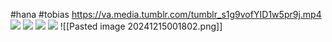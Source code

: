 #hana #tobias 
https://va.media.tumblr.com/tumblr_s1g9vofYID1w5pr9j.mp4 
**![](https://lh7-rt.googleusercontent.com/docsz/AD_4nXcCt6v33nL_K2E5LMZIDGLt7QMLKBPJ038vwxhWnnYKLHnB8In9Otd9Nv8ZHWkJJ55KUDkiaQ9NFRMUZN0EeaRS5mePLyNvvWgfOSk8WcOLPJ6LxUfRxemPH3fWkrL6lBHeRtWo1w?key=ArE9gjGx41F-QdnnpTPqXmu4)**
**![](https://lh7-rt.googleusercontent.com/docsz/AD_4nXfksvv3iPlFzfGR9EC-sMkqr6AU2kU9MZI4pJlhXlJdN1EYkj3y10pPtd0XvR0uXm567Xy1fKkUEhA7jUtvj8wutvcOxHDn48u9ssK7ooMYYJ6A0kTDHNEPYseUvp3IYLdxYGeWbw?key=ArE9gjGx41F-QdnnpTPqXmu4)**
**![](https://lh7-rt.googleusercontent.com/docsz/AD_4nXenUQq2OyX4UI9lzm5lfnWaNScqS8R1G1qwHM1Mr5btQ-POsYIobowR9doGuJWOvyO_3hItA6EVV2uN6yu2KswrqWIgBXaJZcA-Tv3zrUpY6zRp4xE-lsMKKSGnvd4dUyD20oEBFQ?key=ArE9gjGx41F-QdnnpTPqXmu4)**
**![](https://lh7-rt.googleusercontent.com/docsz/AD_4nXfXPeEkS08UaBNu7ULhfpcibDGjNgeM6QKprE-3M0u9PwqbYDUl3wodM1Vnc8oh6ZsijpZJx2FYNHy0EOWBSlngaVKguZ4hMBst_PWzJNltAbPZpxDUVa7rPDQ8jXMWdnw5msImkg?key=ArE9gjGx41F-QdnnpTPqXmu4)**
![[Pasted image 20241215001802.png]]

